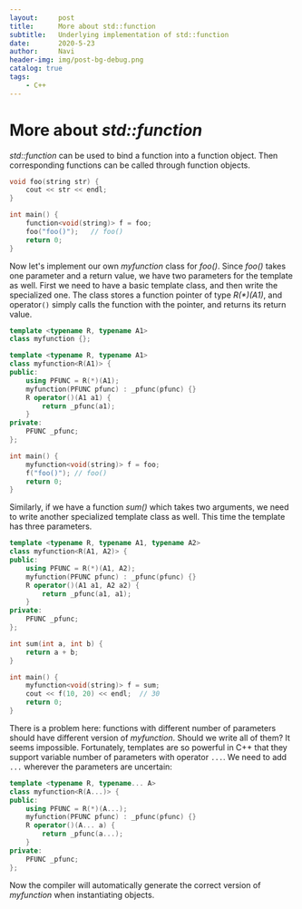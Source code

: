```yaml
---
layout:     post
title:      More about std::function
subtitle:   Underlying implementation of std::function
date:       2020-5-23
author:     Navi
header-img: img/post-bg-debug.png
catalog: true
tags:
    - C++
---
```


# More about *std::function*

*std::function* can be used to bind a function into a function object. Then corresponding functions can be called through function objects.

```cpp
void foo(string str) {
    cout << str << endl;
}

int main() {
    function<void(string)> f = foo;
    foo("foo()");	// foo()
    return 0;
}
```

Now let's implement our own *myfunction* class for *foo()*. Since *foo()* takes one parameter and a return value, we have two parameters for the template as well. First we need to have a basic template class, and then write the specialized one. The class stores a function pointer of type *R(\*)(A1)*, and operator`()` simply calls the function with the pointer, and returns its return value.

```cpp
template <typename R, typename A1>
class myfunction {};

template <typename R, typename A1>
class myfunction<R(A1)> {
public:
    using PFUNC = R(*)(A1);
    myfunction(PFUNC pfunc) : _pfunc(pfunc) {}
    R operator()(A1 a1) {
        return _pfunc(a1);
    }
private:
    PFUNC _pfunc;
};

int main() {
    myfunction<void(string)> f = foo;
    f("foo()");	// foo()
    return 0;
}
```

Similarly, if we have a function *sum()* which takes two arguments, we need to write another specialized template class as well. This time the template has three parameters.

```cpp
template <typename R, typename A1, typename A2>
class myfunction<R(A1, A2)> {
public:
    using PFUNC = R(*)(A1, A2);
    myfunction(PFUNC pfunc) : _pfunc(pfunc) {}
    R operator()(A1 a1, A2 a2) {
        return _pfunc(a1, a1);
    }
private:
    PFUNC _pfunc;
};

int sum(int a, int b) {
    return a + b;
}

int main() {
    myfunction<void(string)> f = sum;
    cout << f(10, 20) << endl;	// 30
    return 0;
}
```

There is a problem here: functions with different number of parameters should have different version of *myfunction*. Should we write all of them? It seems impossible. Fortunately, templates are so powerful in C++ that they support variable number of parameters with operator `...`. We need to add `...` wherever the parameters are uncertain:

```cpp
template <typename R, typename... A>
class myfunction<R(A...)> {
public:
    using PFUNC = R(*)(A...);
    myfunction(PFUNC pfunc) : _pfunc(pfunc) {}
    R operator()(A... a) {
        return _pfunc(a...);
    }
private:
    PFUNC _pfunc;
};
```

Now the compiler will automatically generate the correct version of *myfunction* when instantiating objects.